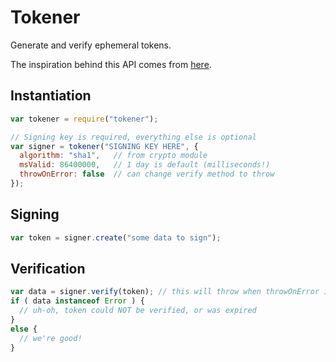 # Tokener

Generate and verify ephemeral tokens.

The inspiration behind this API comes from
[here](https://pdos.csail.mit.edu/papers/webauth:sec10.pdf).

## Instantiation

```javascript
var tokener = require("tokener");

// Signing key is required, everything else is optional
var signer = tokener("SIGNING KEY HERE", {
  algorithm: "sha1",   // from crypto module
  msValid: 86400000,   // 1 day is default (milliseconds!)
  throwOnError: false  // can change verify method to throw
});
```

## Signing

```javascript
var token = signer.create("some data to sign");
```

## Verification

```javascript
var data = signer.verify(token); // this will throw when throwOnError is true
if ( data instanceof Error ) {
  // uh-oh, token could NOT be verified, or was expired
}
else {
  // we're good!
}
```
